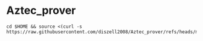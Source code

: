# Aztec_prover

```
cd $HOME && source <(curl -s https://raw.githubusercontent.com/diszell2008/Aztec_prover/refs/heads/main/aztec_prover.sh)
```
